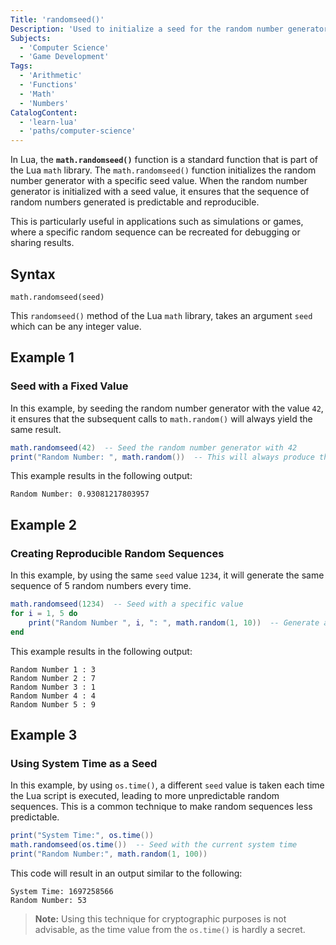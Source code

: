 ```yaml
---
Title: 'randomseed()'
Description: 'Used to initialize a seed for the random number generator.'
Subjects:
  - 'Computer Science'
  - 'Game Development'
Tags:
  - 'Arithmetic'
  - 'Functions'
  - 'Math'
  - 'Numbers'
CatalogContent:
  - 'learn-lua'
  - 'paths/computer-science'
---
```


In Lua, the **`math.randomseed()`** function is a standard function that is part of the Lua `math` library. The `math.randomseed()` function initializes the random number generator with a specific seed value. When the random number generator is initialized with a seed value, it ensures that the sequence of random numbers generated is predictable and reproducible.

This is particularly useful in applications such as simulations or games, where a specific random sequence can be recreated for debugging or sharing results.

## Syntax

```pseudo
math.randomseed(seed)
```

This `randomseed()` method of the Lua `math` library, takes an argument `seed` which can be any integer value.

## Example 1

### Seed with a Fixed Value

In this example, by seeding the random number generator with the value `42`, it ensures that the subsequent calls to `math.random()` will always yield the same result.

```lua
math.randomseed(42)  -- Seed the random number generator with 42
print("Random Number: ", math.random())  -- This will always produce the same random number
```

This example results in the following output:

```shell
Random Number: 0.93081217803957
```

## Example 2

### Creating Reproducible Random Sequences

In this example, by using the same `seed` value `1234`, it will generate the same sequence of 5 random numbers every time.

```lua
math.randomseed(1234)  -- Seed with a specific value
for i = 1, 5 do
    print("Random Number ", i, ": ", math.random(1, 10))  -- Generate and print 5 random numbers
end
```

This example results in the following output:

```shell
Random Number 1 : 3
Random Number 2 : 7
Random Number 3 : 1
Random Number 4 : 4
Random Number 5 : 9
```

## Example 3

### Using System Time as a Seed

In this example, by using `os.time()`, a different `seed` value is taken each time the Lua script is executed, leading to more unpredictable random sequences. This is a common technique to make random sequences less predictable.

```lua
print("System Time:", os.time())
math.randomseed(os.time())  -- Seed with the current system time
print("Random Number:", math.random(1, 100))
```

This code will result in an output similar to the following:

```shell
System Time: 1697258566
Random Number: 53
```

> **Note:** Using this technique for cryptographic purposes is not advisable, as the time value from the `os.time()` is hardly a secret.
